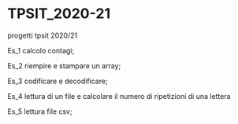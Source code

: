 # TPSIT_2020-21
progetti tpsit 2020/21

Es_1 calcolo contagi;

Es_2 riempire e stampare un array;

Es_3 codificare e decodificare;

Es_4 lettura di un file e calcolare il numero di ripetizioni di una lettera

Es_5 lettura file csv;
